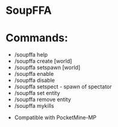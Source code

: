 # SoupFFA

# Commands:
* /soupffa help
* /soupffa create [world]
* /soupffa setspawn [world]
* /soupffa enable
* /soupffa disable
* /soupffa setspect - spawn of spectator
* /soupffa set entity
* /soupffa remove entity
* /soupffa mykills

- Compatible with PocketMine-MP
